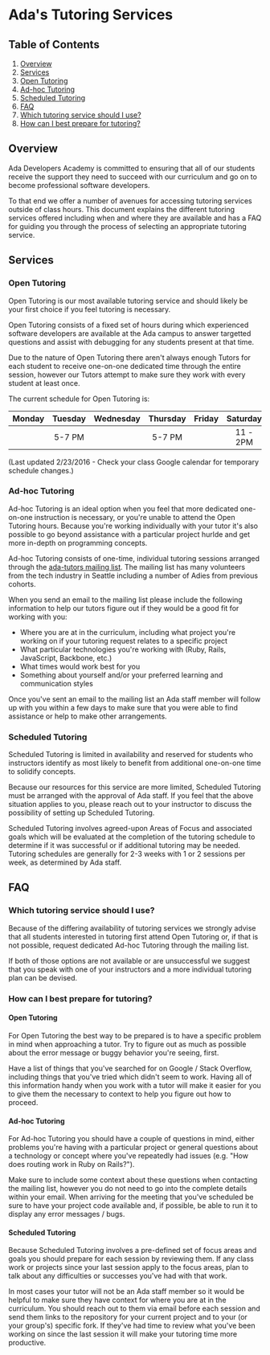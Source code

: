 # Ada's Tutoring Services

## Table of Contents
1. [Overview](#overview)
1. [Services](#services)
  1. [Open Tutoring](#open-tutoring)
  1. [Ad-hoc Tutoring](#ad-hoc-tutoring)
  1. [Scheduled Tutoring](#scheduled-tutoring)
1. [FAQ](#faq)
  1. [Which tutoring service should I use?](#which-tutoring-service-should-i-use)
  1. [How can I best prepare for tutoring?](#how-can-i-best-prepare-for-tutoring)

## Overview
Ada Developers Academy is committed to ensuring that all of our students receive the support they need to succeed with our curriculum and go on to become professional software developers.

To that end we offer a number of avenues for accessing tutoring services outside of class hours. This document explains the different tutoring services offered including when and where they are available and has a FAQ for guiding you through the process of selecting an appropriate tutoring service.

## Services
### Open Tutoring
Open Tutoring is our most available tutoring service and should likely be your first choice if you feel tutoring is necessary.

Open Tutoring consists of a fixed set of hours during which experienced software developers are available at the Ada campus to answer targetted questions and assist with debugging for any students present at that time.

Due to the nature of Open Tutoring there aren't always enough Tutors for each student to receive one-on-one dedicated time through the entire session, however our Tutors attempt to make sure they work with every student at least once.

The current schedule for Open Tutoring is:

| Monday | Tuesday | Wednesday | Thursday | Friday | Saturday | Sunday |
|:------:|:-------:|:---------:|:--------:|:------:|:--------:|:------:|
|        | 5-7 PM  |           | 5-7 PM   |        | 11 - 2PM |        |

(Last updated 2/23/2016 - Check your class Google calendar for temporary schedule changes.)

### Ad-hoc Tutoring
Ad-hoc Tutoring is an ideal option when you feel that more dedicated one-on-one instruction is necessary, or you're unable to attend the Open Tutoring hours. Because you're working individually with your tutor it's also possible to go beyond assistance with a particular project hurlde and get more in-depth on programming concepts.

Ad-hoc Tutoring consists of one-time, individual tutoring sessions arranged through the [ada-tutors mailing list](mailto:ada-tutors@googlegroups.com). The mailing list has many volunteers from the tech industry in Seattle including a number of Adies from previous cohorts.

When you send an email to the mailing list please include the following information to help our tutors figure out if they would be a good fit for working with you:
- Where you are at in the curriculum, including what project you're working on if your tutoring request relates to a specific project
- What particular technologies you're working with (Ruby, Rails, JavaScript, Backbone, etc.)
- What times would work best for you
- Something about yourself and/or your preferred learning and communication styles

Once you've sent an email to the mailing list an Ada staff member will follow up with you within a few days to make sure that you were able to find assistance or help to make other arrangements.

### Scheduled Tutoring
Scheduled Tutoring is limited in availability and reserved for students who instructors identify as most likely to benefit from additional one-on-one time to solidify concepts.

Because our resources for this service are more limited, Scheduled Tutoring must be arranged with the approval of Ada staff. If you feel that the above situation applies to you, please reach out to your instructor to discuss the possibility of setting up Scheduled Tutoring.

Scheduled Tutoring involves agreed-upon Areas of Focus and associated goals which will be evaluated at the completion of the tutoring schedule to determine if it was successful or if additional tutoring may be needed. Tutoring schedules are generally for 2-3 weeks with 1 or 2 sessions per week, as determined by Ada staff.

## FAQ
### Which tutoring service should I use?
Because of the differing availability of tutoring services we strongly advise that all students interested in tutoring first attend Open Tutoring or, if that is not possible, request dedicated Ad-hoc Tutoring through the mailing list.

If both of those options are not available or are unsuccessful we suggest that you speak with one of your instructors and a more individual tutoring plan can be devised.

### How can I best prepare for tutoring?
#### Open Tutoring
For Open Tutoring the best way to be prepared is to have a specific problem in mind when approaching a tutor. Try to figure out as much as possible about the error message or buggy behavior you're seeing, first.

Have a list of things that you've searched for on Google / Stack Overflow, including things that you've tried which didn't seem to work. Having all of this information handy when you work with a tutor will make it easier for you to give them the necessary to context to help you figure out how to proceed.

#### Ad-hoc Tutoring
For Ad-hoc Tutoring you should have a couple of questions in mind, either problems you're having with a particular project or general questions about a technology or concept where you've repeatedly had issues (e.g. "How does routing work in Ruby on Rails?").

Make sure to include some context about these questions when contacting the mailing list, however you do not need to go into the complete details within your email. When arriving for the meeting that you've scheduled be sure to have your project code available and, if possible, be able to run it to display any error messages / bugs.

#### Scheduled Tutoring
Because Scheduled Tutoring involves a pre-defined set of focus areas and goals you should prepare for each session by reviewing them. If any class work or projects since your last session apply to the focus areas, plan to talk about any difficulties or successes you've had with that work.

In most cases your tutor will not be an Ada staff member so it would be helpful to make sure they have context for where you are at in the curriculum. You should reach out to them via email before each session and send them links to the repository for your current project and to your (or your group's) specific fork. If they've had time to review what you've been working on since the last session it will make your tutoring time more productive.
